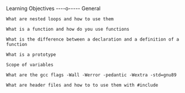 Learning Objectives
----o-----
General

    What are nested loops and how to use them

    What is a function and how do you use functions

    What is the difference between a declaration and a definition of a function

    What is a prototype

    Scope of variables

    What are the gcc flags -Wall -Werror -pedantic -Wextra -std=gnu89

    What are header files and how to to use them with #include

